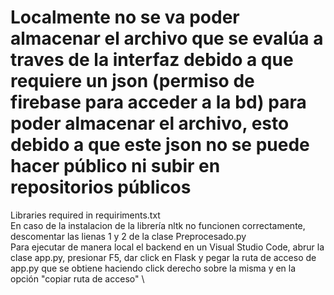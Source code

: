 # Localmente no se va poder almacenar el archivo que se evalúa a traves de la interfaz debido a que requiere un json (permiso de firebase para acceder a la bd) para poder almacenar el archivo, esto debido a que este json no se puede hacer público ni subir en repositorios públicos 
Libraries required in requiriments.txt \
En caso de la instalacion de la librería nltk no funcionen correctamente, descomentar las lienas 1 y 2 de la clase Preprocesado.py \
Para ejecutar de manera local el backend en un Visual Studio Code, abrur la clase app.py, presionar F5, dar click en Flask y pegar la ruta de acceso de app.py que se obtiene haciendo click derecho sobre la misma y en la opción "copiar ruta de acceso" \